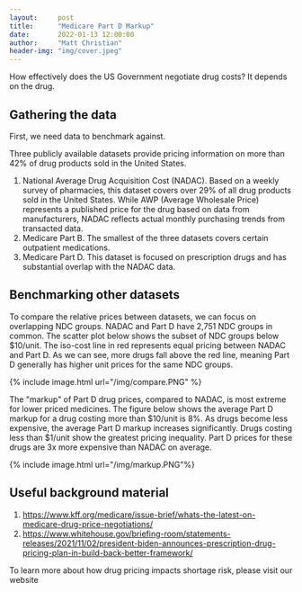 ```yaml
---
layout:     post
title:      "Medicare Part D Markup"
date:       2022-01-13 12:00:00
author:     "Matt Christian"
header-img: "img/cover.jpeg"
---
```

How effectively does the US Government negotiate drug costs? It depends on the drug.
<!-- <span class="label label-danger">Market Factors</span> -->

<!--more-->

## Gathering the data
First, we need data to benchmark against. 
<div id="venn"></div>
<style>
            .venntooltip {
              position: absolute;
              text-align: center;
              width: 26rem;
              height: 3rem;
              background: #333;
              color: #ddd;
              padding: 2px;
              border: 0px;
              border-radius: 8px;
              opacity: 0;
            }
</style>

<script src="https://d3js.org/d3.v4.min.js"></script>
<script src="../js/venn/venn.min.js"></script>
<script src="../assets/lastfm.jsonp"></script>

<script>
    var chart = venn.VennDiagram().width(500).height(500);

    var div = d3.select("#venn");
    div.datum(sets).call(chart);

    var tooltip = d3
        .select("body")
        .append("div")
        .attr("class", "venntooltip");

    div
        .selectAll("path")
        .style("stroke-opacity", 0)
        .style("stroke", "#fff")
        .style("stroke-width", 3);

    div
        .selectAll("g")
        .on("mouseover", function (d, i) {
        // sort all the areas relative to the current item
        venn.sortAreas(div, d);

    // Display a tooltip with the current size
    tooltip.transition().duration(400).style("opacity", 0.9);
    tooltip.text(
        new Intl.NumberFormat("en-US").format(d.size) + " NDC groups"
    );

    // highlight the current path
    var selection = d3
        .select(this)
        .transition("tooltip")
        .duration(400);
    selection
        .select("path")
        .style("fill-opacity", d.sets.length == 1 ? 0.4 : 0.1)
        .style("stroke-opacity", 1);
    })

    .on("mousemove", function () {
    tooltip
        .style("left", d3.event.pageX + 10 + "px")
        .style("top", d3.event.pageY - 28 + "px");
    })

    .on("mouseout", function (d, i) {
    tooltip.transition().duration(400).style("opacity", 0);
    var selection = d3
        .select(this)
        .transition("tooltip")
        .duration(400);
    selection
        .select("path")
        .style("fill-opacity", d.sets.length == 1 ? 0.25 : 0.0)
        .style("stroke-opacity", 0);
    });
// .on("click", function (d, i) {
//   if (d.sets.length!=2) {
//     var toast = new bootstrap.Toast(
//       document.getElementById("livetoast")
//     )
//     toast.show()
//   }
//   console.log(d)
//   console.log(i)
// }
// )
</script>
<!-- <div class="position-fixed bottom-0 end-0 p-3" style="z-index: 11">
    <div class="toast" id="livetoast">
        <div class="toast-header">
            <strong class="me-auto">Toast Header</strong>
            <button
                type="button"
                class="btn-close"
                data-bs-dismiss="toast"
            ></button>
        </div>
        <div class="toast-body">
            <p>Some text inside the toast body</p>
        </div>
    </div>
</div> -->
Three publicly available datasets provide pricing information on more than 42% of drug products sold in the United States.
1. National Average Drug Acquisition Cost (NADAC). Based on a weekly survey of pharmacies, this dataset covers over 29% of all drug products sold in the United States. While AWP (Average Wholesale Price) represents a published price for the drug based on data from manufacturers, NADAC reflects actual monthly purchasing trends from transacted data.
2. Medicare Part B. The smallest of the three datasets covers certain outpatient medications.
3. Medicare Part D. This dataset is focused on prescription drugs and has substantial overlap with the NADAC data.

## Benchmarking other datasets
To compare the relative prices between datasets, we can focus on overlapping NDC groups. NADAC and Part D have 2,751 NDC groups in common. The scatter plot below shows the subset of NDC groups below $10/unit. The iso-cost line in red represents equal pricing between NADAC and Part D. As we can see, more drugs fall above the red line, meaning Part D generally has higher unit prices for the same NDC groups.

{% include image.html url="/img/compare.PNG" %}

The "markup" of Part D drug prices, compared to NADAC, is most extreme for lower priced medicines. The figure below shows the average Part D markup for a drug costing more than $10/unit is 8%. As drugs become less expensive, the average Part D markup increases significantly. Drugs costing less than $1/unit show the greatest pricing inequality. Part D prices for these drugs are 3x more expensive than NADAC on average.

{% include image.html url="/img/markup.PNG"%}

## Useful background material
1. https://www.kff.org/medicare/issue-brief/whats-the-latest-on-medicare-drug-price-negotiations/
2. https://www.whitehouse.gov/briefing-room/statements-releases/2021/11/02/president-biden-announces-prescription-drug-pricing-plan-in-build-back-better-framework/


To learn more about how drug pricing impacts shortage risk, please visit our website